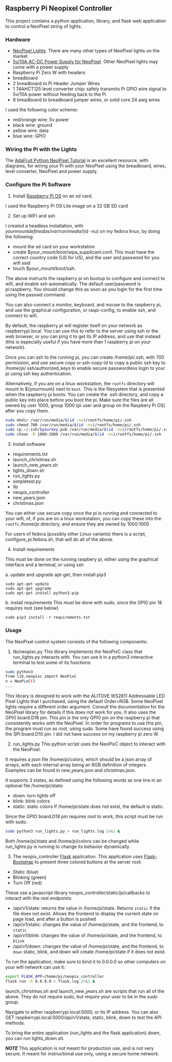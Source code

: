 Raspberry Pi Neopixel Controller
---

This project contains a python application,
library, and flask web application to control
a NeoPixel string of lights.

### Hardware

- [NeoPixel Lights](https://www.amazon.com/gp/product/B06XD72LYM). There are many other
types of NeoPixel lights on the market
- [5v/10A AC-DC Power Supply for NeoPixel](https://www.amazon.com/gp/product/B01M0KLECZ). 
Other NeoPixel lights may come with a power supply
- Raspberry Pi Zero W with headers
- breadboard
- 2 breadboard to Pi Header Jumper Wires
- 1 74AHCT125 level converter chip: safely transmits Pi GPIO wire signal to
5v/10A power without feeding back to the Pi
- 8 breadboard to breadboard jumper wires, or solid core 24 awg wires

I used the following color scheme:
- red/orange wire: 5v power
- black wire: ground
- yellow wire: data
- blue wire: GPIO

### Wiring the Pi with the Lights

The [AdaFruit Python NeoPixel Tutorial](https://learn.adafruit.com/neopixels-on-raspberry-pi) is an excellent resource, with diagrams, for
wiring your Pi with your NeoPixel using the breadboard, wires, level converter,
NeoPixel and power supply.

### Configure the Pi Software

1. Install [Raspberry Pi OS](https://www.raspberrypi.org/software/operating-systems/) on an sd card.

I used the Raspberry Pi OS Lite image on a 32 GB SD card

2. Set up WIFI and ssh

I created a headless installation, with $yourmount defined as
/var/run/media/$(id -nu) on my fedora linux, by doing the following:
- mount the sd card on your workstation
- create $your_mount/boot/wpa_supplicant.conf. This must have the
correct country code (US for US), and the user and password for you 
wifi ssid
- touch $your_mount/boot/ssh.

The above instructs the raspberry pi on bootup to configure and connect to
wifi, and enable ssh automatically. The default user/password is pi:raspberry.
You should change this as soon as you login for the first time using the
passwd command.

You can also connect a monitor, keyboard, and mouse to the raspberry pi, and
use the graphical configuration, or raspi-config, to enable ssh, and connect to
wifi.

By default, the raspberry pi will register itself on your network as
raspberrypi.local. You can use this to refer to the server using ssh or
the web browser, or you can ping it to get its IP address, and use that
instead (this is especially useful if you have more than 1 raspberry pi
on your network).

Once you can ssh to the running pi, you can create /home/pi/.ssh, with 700
permission, and use secure copy or ssh-copy-id to copy a public ssh key to 
/home/pi/.ssh/authorized_keys to enable secure passwordless login to your pi
using ssh key authentication.

Alternatively, if you are on a linux workstation, the `rootfs` directory will mount
in ${yourmount} next to `boot`. This is the filesystem that is presented when the
raspberry pi boots. You can create the .ssh directory, and copy a public key into place 
before you boot the pi. Make sure the files are all owned by user 1000, group 1000
(pi user and group on the Raspbery Pi OS) after you copy them.

```bash
sudo mkdir /var/run/media/$(id -nu)/rootfs/home/pi/.ssh
sudo chmod 700 /var/run/media/$(id -nu)/rootfs/home/pi/.ssh
sudo cp ~/.ssh/$yourkey.pub /var/run/media/$(id -nu)/rootfs/home/pi/.ssh/authorized_keys
sudo chown -R 1000:1000 /var/run/media/$(id -nu)/rootfs/home/pi/.ssh
```

3. Install software

- requirements.txt
- launch_christmas.sh
- launch_new_years.sh
- lights_down.sh
- run_lights.py
- simpletest.py
- lib
- neopix_controller
- new_years.json
- christmas.json

You can either use secure copy once the pi is running and connected to your wifi,
of, if you are on a linux workstation, you can copy these into the `rootfs`
/home/pi directory, and ensure they are owned by 1000:1000

For users of fedora (possibly other Linux variants) there is a script,
configure_pi.fedora.sh, that will do all of the above.

4. Install requirements

This must be done on the running raspbery pi, either using the graphical interface
and a terminal, or using ssh

a. update and upgrade apt-get, then install pip3
```
sudo apt-get update
sudo apt-get upgrade
sudo apt-get install python3-pip
```

b. install requirements
This must be done with sudo, since the GPIO pin 18 requires root (see below)
```
sudo pip3 install -r requirements.txt
```

### Usage

The NeoPixel control system consists of the following components:

1. lib/neopixc.py
This library implements the NeoPixC class that run_lights.py interacts with.
You can use it in a python3 interactive terminal to test some of its functions:

```bash
sudo python3
from lib.neopixc import NeoPixC
n = NeoPixC()
...
```

This library is designed to work with the ALITOVE WS2811 Addressable LED Pixel
Lights that I purchased, using the default Order=RGB. Some NeoPixel lights
require a different order argument. Consult the documentation for the NeoPixel
library for details if this does not work for you. It also uses the GPIO
board.D18 pin. This pin is the only GPIO pin on the raspberry pi that consistently
works with the NeoPixel. In order for programs to use this pin, the program must
run as root, using sudo. Some have found success using the SPI board.D10 pin.
I did not have success on my raspberry pi zero W. 

2. run_lights.py
This python script uses the NeoPixC object to interact with the NeoPixel.

It requires a json file /home/pi/colors, which should be a json array of arrays,
with each internal array being an RGB definition of integers. Examples can be
found in new_years.json and christmas.json.

It supports 3 states, as defined using the following words as one line in an
optional file /home/pi/state:
- down: turn lights off
- blink: blink colors
- static: static colors
If /home/pi/state does not exist, the default is static.

Since the GPIO board.D18 pin requires root to work, this script must
be run with sudo.

```bash
sudo python3 run_lights.py > run_lights.log 2>&1 &
```

Both /home/pi/state and /home/pi/colors can be changed while run_lights.py is
running to change its behavior dynamically.

3. The neopix_controller [Flask](https://flask.palletsprojects.com/en/1.1.x/) application. This application uses [Flask-Bootstrap](https://pythonhosted.org/Flask-Bootstrap/) to present three colored buttons at the server root:
- Static (blue)
- Blinking (green)
- Turn Off (red)

These use a javascript library neopix_controller/static/js/callbacks to interact
with the rest endpoints:
- /api/v1/state: returns the value in /home/pi/state. Returns
`static` if the file does not exist. Allows the frontend to display the
current state on page load, and after a button is pushed
- /api/v1/static: changes the value of /home/pi/state, and the frontend, to `static`
- /api/v1/blink: changes the value of /home/pi/state, and the frontend, to `blink`
- /api/v1/down: changes the value of /home/pi/state, and the frontend, to `down`
static, blink, and down will create /home/pi/state if it does not exist.

To run the application, make sure to bind it to 0.0.0.0 so other
computers on your wifi network can use it:

```bash
export FLASK_APP=/home/pi/neopix_controller
flask run -h 0.0.0.0 > flask.log 2>&1 &
```

launch_christmas.sh and launch_new_years.sh are scripts that run all of the above.
They do not require sudo, but require your user to be in the sudo group.

Navigate to either raspberrypi.local:5000, or its IP address.
You can also GET raspberrypi.local:5000/api/v1/state, static, blink, down
to test the API methods.

To bring the entire application (run_lights and the flask application) down,
you can run lights_down.sh.

***NOTE*** This application is not meant for production use, and is not very secure. It
meant for instructional use only, using a secure home network.


